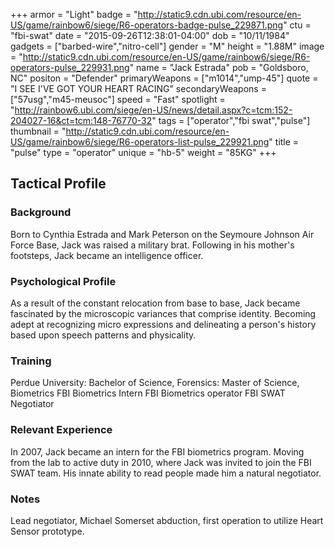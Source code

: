 +++
armor = "Light"
badge = "http://static9.cdn.ubi.com/resource/en-US/game/rainbow6/siege/R6-operators-badge-pulse_229871.png"
ctu = "fbi-swat"
date = "2015-09-26T12:38:01-04:00"
dob = "10/11/1984"
gadgets = ["barbed-wire","nitro-cell"]
gender = "M"
height = "1.88M"
image = "http://static9.cdn.ubi.com/resource/en-US/game/rainbow6/siege/R6-operators-pulse_229931.png"
name = "Jack Estrada"
pob = "Goldsboro, NC"
positon = "Defender"
primaryWeapons = ["m1014","ump-45"]
quote = "I SEE I'VE GOT YOUR HEART RACING"
secondaryWeapons = ["57usg","m45-meusoc"]
speed = "Fast"
spotlight = "http://rainbow6.ubi.com/siege/en-US/news/detail.aspx?c=tcm:152-204027-16&ct=tcm:148-76770-32"
tags = ["operator","fbi swat","pulse"]
thumbnail = "http://static9.cdn.ubi.com/resource/en-US/game/rainbow6/siege/R6-operators-list-pulse_229921.png"
title = "pulse"
type = "operator"
unique = "hb-5"
weight = "85KG"
+++

## Tactical Profile

### Background

Born to Cynthia Estrada and Mark Peterson on the Seymoure Johnson Air Force Base, Jack was raised a military brat. Following in his mother's footsteps, Jack became an intelligence officer.

### Psychological Profile

As a result of the constant relocation from base to base, Jack became fascinated by the microscopic variances that comprise identity. Becoming adept at recognizing micro expressions and delineating a person's history based upon speech patterns and physicality.

### Training

Perdue University: Bachelor of Science, Forensics: Master of Science, Biometrics
FBI Biometrics Intern
FBI Biometrics operator
FBI SWAT Negotiator

### Relevant Experience

In 2007, Jack became an intern for the FBI biometrics program. Moving from the lab to active duty in 2010, where Jack was invited to join the FBI SWAT team. His innate ability to read people made him a natural negotiator.

### Notes

Lead negotiator, Michael Somerset abduction, first operation to utilize Heart Sensor prototype.
